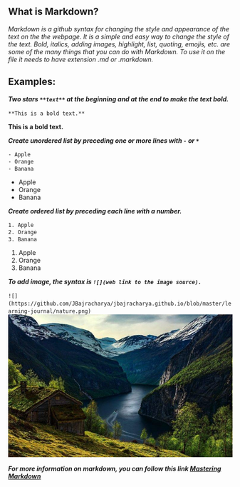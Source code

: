 ## What is Markdown?

*Markdown is a github syntax for changing the style and appearance of the text on the the webpage. It is a simple and easy way
to change the style of the text. Bold, italics, adding images, highlight, list, quoting, emojis, etc. are some of the many things that you
can do with Markdown. To use it on the file it needs to have extension .md or .markdown.* 

## Examples:

_**Two stars `**text**` at the beginning and at the end to make the text bold.**_

`**This is a bold text.**`

**This is a bold text.**
 
 
_**Create unordered list by preceding one or more lines with `-` or `*`**_

```
- Apple
- Orange 
- Banana
```
- Apple
- Orange
- Banana


_**Create ordered list by preceding each line with a number.**_

```
1. Apple
2. Orange
3. Banana
```
1. Apple
2. Orange
3. Banana



_**To add image, the syntax is `![](web link to the image source).`**_ 

`![](https://github.com/JBajracharya/jbajracharya.github.io/blob/master/learning-journal/nature.png)`
![](https://github.com/JBajracharya/jbajracharya.github.io/blob/master/learning-journal/nature.png)
 
_**For more information on markdown, you can follow this link [Mastering Markdown](https://guides.github.com/features/mastering-markdown/)**_


